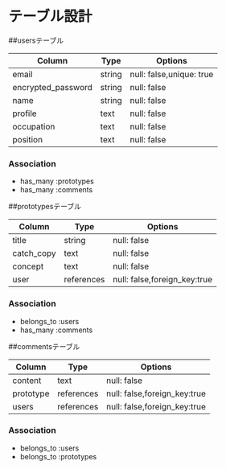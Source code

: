 # テーブル設計

##usersテーブル

| Column             | Type   | Options     |
| ------------------ | ------ | ----------- |
| email              | string | null: false,unique: true|
| encrypted_password | string | null: false |
| name               | string | null: false |
| profile            | text   | null: false |
| occupation         | text   | null: false |
| position           | text   | null: false |

### Association

- has_many :prototypes
- has_many :comments


##prototypesテーブル

| Column             | Type   | Options     |
| ------------------ | ------ | ----------- |
| title              | string | null: false |
| catch_copy         | text   | null: false |
| concept            | text   | null: false |
| user               | references   | null: false,foreign_key:true

### Association
- belongs_to :users
- has_many :comments

##commentsテーブル

| Column             | Type   | Options     |
| ------------------ | ------ | ----------- |
| content            | text   | null: false |
| prototype          | references| null: false,foreign_key:true|
| users              | references   | null: false,foreign_key:true |


### Association
- belongs_to :users
- belongs_to :prototypes